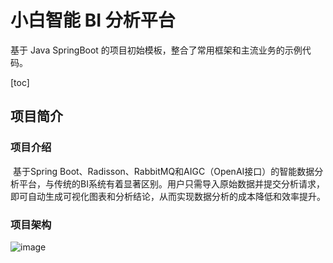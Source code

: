 # 小白智能 BI 分析平台

基于 Java SpringBoot 的项目初始模板，整合了常用框架和主流业务的示例代码。

[toc]

## 项目简介

### 项目介绍

​	基于Spring Boot、Radisson、RabbitMQ和AIGC（OpenAI接口）的智能数据分析平台，与传统的BI系统有着显著区别。用户只需导入原始数据并提交分析请求，即可自动生成可视化图表和分析结论，从而实现数据分析的成本降低和效率提升。

### 项目架构

![image](https://github.com/baichenbo/IntelligentBI/assets/66836966/b221a27e-2070-42fe-9631-3cd8e59968f5)


## 





